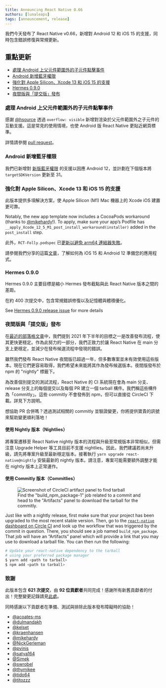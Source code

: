 ```yaml
---
title: Announcing React Native 0.66
authors: [lunaleaps]
tags: [announcement, release]
---
```


我們今天發布了 React Native v0.66，新增對 Android 12 和 iOS 15 的支援，同時包含錯誤修復與常規更新。

## 重點更新

- [處理 Android 上父元件範圍外的子元件點擊事件](/blog/2021/10/01/version-066#handle-taps-on-child-views-outside-parent-boundaries-on-android)
- [Android 新增藍牙權限](/blog/2021/10/01/version-066#new-bluetooth-permissions-on-android)
- [強化對 Apple Silicon、Xcode 13 和 iOS 15 的支援](/blog/2021/10/01/version-066#better-support-for-apple-silicon-xcode-13-and-ios-15)
- [Hermes 0.9.0](/blog/2021/10/01/version-066#hermes-090)
- [夜間版與「提交版」發布](/blog/2021/10/01/version-066#nightly-and-commitly-releases)

<!--truncate-->

### 處理 Android 上父元件範圍外的子元件點擊事件

感謝 [@hsource](https://github.com/hsource) 透過 `overflow: visible` 新增對渲染於父元件範圍外之子元件的互動支援。這是常見的使用情境，也使 Android 版 React Native 更貼近網頁標準。

詳情請參閱 [pull request](https://github.com/facebook/react-native/pull/29039)。

### Android 新增藍牙權限

我們已新增對 [新版藍牙權限](https://developer.android.com/about/versions/12/features/bluetooth-permissions) 的支援以因應 Android 12，並計劃在下個版本將 `targetSDKVersion` 更新至 31。

### 強化對 Apple Silicon、Xcode 13 和 iOS 15 的支援

此版本提供多項解決方案，使 Apple Silicon (M1) Mac 機器上的 Xcode iOS 建置更可靠。

Notably, the new app template now includes a CocoaPods workaround (thanks to [@mikehardy](https://github.com/MikeHardy)!).
To apply, make sure your app’s Podfile has `__apply_Xcode_12_5_M1_post_install_workaround(installer)` added in the `post_install` step.

此外，`RCT-Folly.podspec` 已[更新以避免 arm64 連結器失敗](https://github.com/facebook/react-native/commit/8b6d7fddd65a9b5caf599e8ff7b090a176a6f11f)。

請參閱我們分享的這篇[文章](/blog/2021/09/01/preparing-your-app-for-iOS-15-and-android-12)，了解如何為 iOS 15 和 Android 12 準備您的應用程式。

### Hermes 0.9.0

Hermes 0.9.0 主要目標是縮小 Hermes 發布截點與此 React Native 版本之間的差距。

在約 400 次提交中，包含常規錯誤修復以及記憶體與體積優化。

See [Hermes 0.9.0 release issue](https://github.com/facebook/hermes/issues/586) for more details

### 夜間版與「提交版」發布

在[最近的部落格文章](/blog/2021/08/19/h2-2021)中，我們提到 2021 年下半年的目標之一是改善發布流程，使其更快更穩定。作為此努力的一部分，我們正致力於讓 React Native 在 main 分支上更穩定，並減少在發布候選流程中發現的錯誤。

雖然我們發布 React Native 夜間版已超過一年，但多數專案並未有效使用這些版本。現在它們更容易取得，我們希望未來能將其作為發布候選版本。夜間版發布於 npm 的 "nightly" 標籤下。

為改善個別提交的測試流程，React Native 的 CI 系統現在會為 main 分支、release 分支上的每個提交以及每個 PR 建立一個 tarball 構件。我們稱這些構件為「commitly」。這些 commitly 不會發佈到 npm，但可以直接從 CircleCI 下載。詳見下方說明。

想協助 PR 合併嗎？透過測試相關的 commitly 並驗證變更，你將提供寶貴的訊號來幫助變更順利落地！

#### 使用 Nightly 版本（Nightlies）

將專案遷移至 React Native nightly 版本的流程與升級至常規版本非常相似，但需注意 Upgrade Helper 等工具目前不支援 nightlies。因此，我們建議若尚未升級，請先將專案升級至最新穩定版本。接著執行 `yarn upgrade react-native@nightly` 安裝最新的 nightly 版本。請注意，專案可能需要額外調整才能在 nightly 版本上正常運作。

#### 使用 Commitly 版本（Commitlies）

<figure>
  <img src="/blog/assets/0.66-artifact.png" alt="Screenshot of CircleCI artifact panel to find tarball" />
  <figcaption>
    Find the "build_npm_package-1" job related to a commit and head to the "Artifacts" panel to download the tarball for the commitly.
  </figcaption>
</figure>

<!-- alex ignore just -->

Just like with a nightly release, first make sure that your project has been upgraded to the most recent stable version. Then, go to the [`react-native` dashboard on Circle CI](https://app.circleci.com/pipelines/github/facebook/react-native) and look up the workflow that was triggered by the commit in question. There, you should see a job named `build_npm_package`. That job will have an “Artifacts” panel which will provide a link that you may use to download a tarball file. You can then run the following:

```bash
# Update your react-native dependency to the tarball
# using your preferred package manager
$ yarn add <path to tarball>
$ npm add <path to tarball>
```

### 致謝

此版本包含 **621 次提交**，由 **92 位貢獻者**共同完成！感謝所有新舊貢獻者的付出！完整變更記錄請見[此處](https://github.com/facebook/react-native/blob/main/CHANGELOG.md#v0660)。

同時感謝以下貢獻者在準備、測試與排除此版本發布障礙時的協助！

- [@acoates-ms](https://github.com/acoates-ms)
- [@dulmandakh](https://github.com/dulmandakh)
- [@kelset](https://github.com/kelset)
- [@kraenhansen](https://github.com/kraenhansen)
- [@mikehardy](https://github.com/MikeHardy)
- [@NickGerleman](https://github.com/NickGerleman)
- [@pvinis](https://github.com/pvinis)
- [@satya164](https://github.com/satya164)
- [@Simek](https://github.com/Simek)
- [@swrobel](https://github.com/swrobel)
- [@thymikee](https://github.com/thymikee)
- [@tido64](https://github.com/tido64)
- [@titozzz](https://github.com/titozzz)